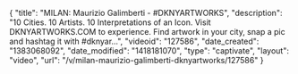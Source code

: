 {
    "title": "MILAN: Maurizio Galimberti - #DKNYARTWORKS",
    "description": "10 Cities. 10 Artists. 10 Interpretations of an Icon. Visit DKNYARTWORKS.COM to experience. Find artwork in your city, snap a pic and hashtag it with #dknyar...",
    "videoid": "127586",
    "date_created": "1383068092",
    "date_modified": "1418181070",
    "type": "captivate",
    "layout": "video",
    "url": "\/v\/milan-maurizio-galimberti-dknyartworks\/127586"
}